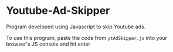 # Youtube-Ad-Skipper

Program developed using Javascript to skip Youtube ads. 


To use this program, paste the code from <code>ytAdSkipper.js</code> into your browser's JS console and hit enter
